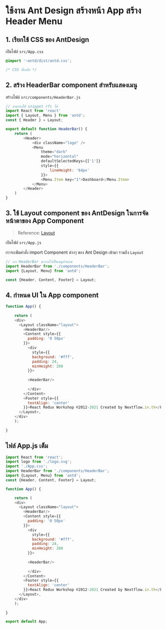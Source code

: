 
# ใช้งาน Ant Design สร้างหน้า App สร้าง Header Menu

## 1. เรียกใช้ CSS ของ AntDesign

เปิดไฟล์ `src/App.css`

```css
@import '~antd/dist/antd.css';

/* CSS ที่เหลือ */
```

## 2. สร้าง HeaderBar component สำหรับแสดงเมนู

สร้างไฟล์​ `src/components/HeaderBar.js`

```js
// สามารถใช้ snippet rfc ได้
import React from 'react'
import { Layout, Menu } from 'antd';
const { Header } = Layout;

export default function HeaderBar() {
    return (
        <Header>
            <div className="logo" />
            <Menu
                theme="dark"
                mode="horizontal"
                defaultSelectedKeys={['1']}
                style={{
                    lineHeight: '64px'
                }}>
                <Menu.Item key="1">Dashboard</Menu.Item>
            </Menu>
        </Header>
    )
}
```

## 3. ใช้ Layout component ของ AntDesign ในการจัดหน้าตาของ App Component

> Reference: [Layout](https://ant.design/components/layout/) 

เปิดไฟล์ `src/App.js`

เราจะเพ่ิมคำสั่ง import Component ต่างๆ ของ Ant Design เข้ามา รวมถึง `Layout`

```js
// เอา HeaderBar มาวางไว้เป็นเมนูด้านบน
import HeaderBar from './components/HeaderBar';
import {Layout, Menu} from 'antd';

const {Header, Content, Footer} = Layout;
```


## 4. กำหนด UI ใน App component 


```js
function App() {
 
    return (
    <div>
      <Layout className="layout">
        <HeaderBar/>
        <Content style={{
          padding: '0 50px'
        }}>
          <div
            style={{
            background: '#fff',
            padding: 24,
            minHeight: 280
          }}>
          
          <HeaderBar/>
          
          </div>
        </Content>
        <Footer style={{
          textAlign: 'center'
        }}>React Redux Workshop ©2012-2021 Created by Nextflow.in.th</Footer>
      </Layout>,
    </div>
    );
  
}
```

## ไฟล์ App.js เต็ม

```js
import React from 'react';
import logo from './logo.svg';
import './App.css';
import HeaderBar from './components/HeaderBar';
import {Layout, Menu} from 'antd';
const {Header, Content, Footer} = Layout;

function App() {

    return (
    <div>
      <Layout className="layout">
        <HeaderBar/>
        <Content style={{
          padding: '0 50px'
        }}>
          <div
            style={{
            background: '#fff',
            padding: 24,
            minHeight: 280
          }}>
          
          <HeaderBar/>
          
          </div>
        </Content>
        <Footer style={{
          textAlign: 'center'
        }}>React Redux Workshop ©2012-2021 Created by Nextflow.in.th</Footer>
      </Layout>,
    </div>
    );
  
}

export default App;

```
